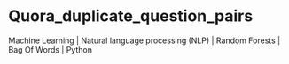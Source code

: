 # Quora_duplicate_question_pairs
Machine Learning | Natural language processing (NLP) | Random Forests | Bag Of Words | Python
